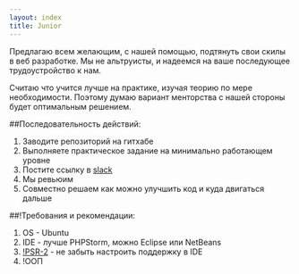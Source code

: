 ```yaml
---
layout: index
title: Junior
---
```


Предлагаю всем желающим, с нашей помощью, подтянуть свои скилы в веб разработке.
Мы не альтруисты, и надеемся на ваше последующее трудоустройство к нам.

Считаю что учится лучше на практике, изучая теорию по мере необходимости.
Поэтому думаю вариант менторства с нашей стороны будет оптимальным решением.

##Последовательность действий:

1. Заводите репозиторий на гитхабе
2. Выполняете практическое задание на минимально работающем уровне
3. Постите ссылку в [slack](https://icceducation.slack.com)
4. Мы ревьюим
5. Совместно решаем как можно улучшить код и куда двигаться дальше


##!Требования и рекомендации:

1. OS - Ubuntu
2. IDE - лучше PHPStorm, можно Eclipse или NetBeans
3. [!PSR-2](http://www.php-fig.org/psr/psr-2/) - не забыть настроить поддержку в IDE
4. !ООП
